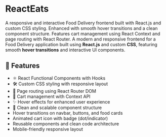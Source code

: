 # ReactEats
A responsive and interactive Food Delivery frontend built with React.js and custom CSS styling. Enhanced with smooth hover transitions and a clean component structure. Features cart management using React Context and page routing with React Router.
A modern and responsive frontend for a Food Delivery application built using **React.js** and custom **CSS**, featuring smooth **hover transitions** and interactive UI components.

## 🚀 Features

- ⚛️ React Functional Components with Hooks
- 🛠️ Custom CSS styling with responsive layout
- 🧭 Page routing using React Router DOM
- 🛒 Cart management with Context API
- ✨ Hover effects for enhanced user experience
- 🔧 Clean and scalable component structure
- Hover transitions on navbar, buttons, and food cards
- Animated cart icon with badge (dot/indicator)
- Reusable components and clean code architecture
- Mobile-friendly responsive layout
